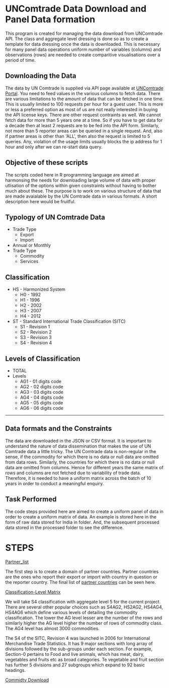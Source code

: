 # UNComtrade Data Download and Panel Data formation
This program is created for managing the data download from UNComtrade API. The class and aggregate level dressing is done so as to create a template for data dressing once the data is downloaded. This is necessary for many panel data operations uniform number of variables (columns) and observations (rows) are needed to create comparitive visualisations over a period of time.
## Downloading the Data
The data by UN Comtrade is supplied via API page available at [UNComtrade Portal](https://comtrade.un.org/api/swagger/ui/index#!/Data/Data_GetData). You need to feed values in the various columns to fetch data. There are various limitations to the amount of data that can be fetched in one time. This is usually limited to  100 requests per hour for a guest user. This is more or less a preferred option as most of us are not really interested in buying the API license keys. There are other request contraints as well. We cannot fetch data for more than 5 years one at a time. So if you have to get data for a decade then at least 2 requests are to be fed into the API form. 
Similarly, not more than 5 reporter areas can be queried in a single request. And, also if partner areas is other than 'ALL', then also the request is limited to 5 queries. Any, violation of the usage limits usually blocks the ip address for 1 hour and only after we can re-start data query.
## Objective of these scripts
The scripts coded here in R programming language are aimed at harmonsing the needs for downloading large volume of data with proper utlisation of the options within given constraints without having to bother much about these. The purpose is to work on various structure of data that are made avaialable by the UN Comtrade data in various formats. A short description here would be fruitful.

## Typology of UN Comtrade Data
* Trade Type
  + Export
  + Import
* Annual or Monthly
* Trade Type
  + Commodity
  + Services

## Classification
* HS - Harmonized System
    + H0 - 1992
    + H1 - 1996
    + H2 - 2002
    + H3 - 2007
    + H4 - 2012
* ST - Standard International Trade Classification (SITC)
    + S1 - Revision 1
    + S2 - Revision 2
    + S3 - Revision 3
    + S4 - Revision 4    

## Levels of Classification
* TOTAL
* Levels
  + AG1 - 01 digits code
  + AG2 - 02 digits code
  + AG3 - 03 digits code
  + AG4 - 04 digits code
  + AG5 - 05 digits code
  + AG6 - 06 digits code  
***
## Data formats and the Constraints
The data are downloaded in the JSON or CSV format. It is important to understand the nature of data dissemination that makes the use of UN Comtrade data a little tricky. The UN Comtrade data is non-regular in the sense, if the commodity for which there is no data or null data are omitted from data rows. Similarly, the countries for which there is no data or null data are omitted from columns. Hence for different years the same matrix of rows and columns are not fetched due to variability of trade data. Therefore, it is needed to have a uniform matrix across the batch of 10 years in order to conduct a meaningful enquiry.

## Task Performed
The code steps provided here are aimed to create a uniform panel of data in order to create a uniform matrix of data. An example is stored here in the form of raw data stored for India in folder. And, the subsequent processed data stored in the processed folder to see the difference.

# STEPS
[Partner_list](https://github.com/ambijat/uncomtrade/blob/master/partner_list.md)

The first step is to create a domain of partner countries. Partner countries are the ones who report their export or import with country in question or the reporter country. The final list of [partner countries](https://github.com/ambijat/uncomtrade/blob/master/partner_list.csv) can be seen here.

[Classification-Level Matrix](https://github.com/ambijat/uncomtrade/blob/master/s4ag4.md)

We will take S4 classification with aggregate level 5 for the current project. There are several other popular choices such as S4AG2, HS2AG2, HS4AG4, HS4AG6 which define various levels of detailing the commodity classification. The lower the AG level lesser are the number of the rows and similarly higher the AG level higher the number of rows of commodity class. The AG4 level has almost 3000 commodities.

The S4 of the SITC, Revision 4 was launched in 2006 for International Merchandise Trade Statistics. It has 9 major sections with long array of divisions followed by the sub-groups under each section. For example, Section-0 pertains to Food and live animals, which has meat, dairy, vegetables and fruits etc as broad categories. Te vegetable and fruit section has further 5 divisions and 27 subgroups which expand to 92 basic headings.

[Commidty Download]()

